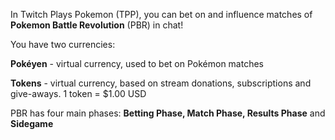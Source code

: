 In Twitch Plays Pokemon (TPP), you can bet on and influence matches of **Pokemon Battle Revolution** (PBR) in chat!

You have two currencies:

**Pokéyen** - virtual currency, used to bet on Pokémon matches

**Tokens** - virtual currency, based on stream donations, subscriptions and give-aways.  1 token = $1.00 USD

PBR has four main phases: **Betting Phase, Match Phase, Results Phase** and **Sidegame**